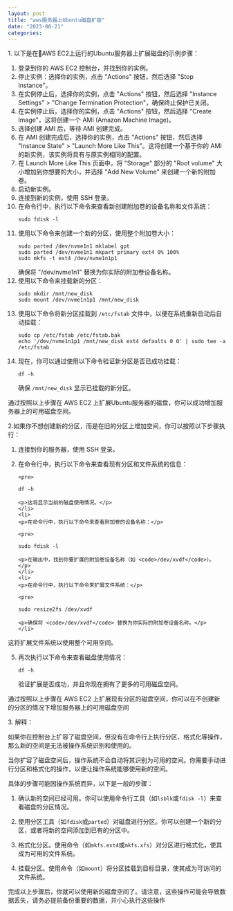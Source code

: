 ```yaml
---
layout: post
title: "aws服务器上Ubuntu磁盘扩容"
date: "2023-06-21"
categories: 
---
```

<p>1. 以下是在AWS EC2上运行的Ubuntu服务器上扩展磁盘的示例步骤：</p>

<ol>
	<li>登录到你的 AWS EC2 控制台，并找到你的实例。</li>
	<li>停止实例：选择你的实例，点击 &quot;Actions&quot; 按钮，然后选择 &quot;Stop Instance&quot;。</li>
	<li>在实例停止后，选择你的实例，点击 &quot;Actions&quot; 按钮，然后选择 &quot;Instance Settings&quot; &gt; &quot;Change Termination Protection&quot;，确保终止保护已关闭。</li>
	<li>在实例停止后，选择你的实例，点击 &quot;Actions&quot; 按钮，然后选择 &quot;Create Image&quot;，这将创建一个 AMI (Amazon Machine Image)。</li>
	<li>选择创建 AMI 后，等待 AMI 创建完成。</li>
	<li>在 AMI 创建完成后，选择你的实例，点击 &quot;Actions&quot; 按钮，然后选择 &quot;Instance State&quot; &gt; &quot;Launch More Like This&quot;。这将创建一个基于你的 AMI 的新实例，该实例将具有与原实例相同的配置。</li>
	<li>在 Launch More Like This 页面中，将 &quot;Storage&quot; 部分的 &quot;Root volume&quot; 大小增加到你想要的大小，并选择 &quot;Add New Volume&quot; 来创建一个新的附加卷。</li>
	<li>启动新实例。</li>
	<li>连接到新的实例，使用 SSH 登录。</li>
	<li>在命令行中，执行以下命令来查看新创建附加卷的设备名称和文件系统：
	<pre>
<code>sudo fdisk -l</code></pre>
	</li>
	<li>使用以下命令来创建一个新的分区，使用整个附加卷大小：
	<pre>
<code>sudo parted /dev/nvme1n1 mklabel gpt
sudo parted /dev/nvme1n1 mkpart primary ext4 0% 100%
sudo mkfs -t ext4 /dev/nvme1n1p1</code></pre>
	确保将 &quot;/dev/nvme1n1&quot; 替换为你实际的附加卷设备名称。</li>
	<li>使用以下命令来挂载新的分区：
	<pre>
<code>sudo mkdir /mnt/new_disk
sudo mount /dev/nvme1n1p1 /mnt/new_disk</code></pre>
	</li>
	<li>使用以下命令将新分区挂载到 <code>/etc/fstab</code> 文件中，以便在系统重新启动后自动挂载：
	<pre>
<code>sudo cp /etc/fstab /etc/fstab.bak
echo &#39;/dev/nvme1n1p1 /mnt/new_disk ext4 defaults 0 0&#39; | sudo tee -a /etc/fstab</code></pre>
	</li>
	<li>现在，你可以通过使用以下命令验证新分区是否已成功挂载：
	<pre>
<code>df -h</code></pre>
	确保 <code>/mnt/new_disk</code> 显示已挂载的新分区。</li>
</ol>

<p>通过按照以上步骤在 AWS EC2 上扩展Ubuntu服务器的磁盘，你可以成功增加服务器上的可用磁盘空间。</p>

<p>2.如果你不想创建新的分区，而是在旧的分区上增加空间，你可以按照以下步骤执行：</p>

<ol>
	<li>
	<p>连接到你的服务器，使用 SSH 登录。</p>
	</li>
	<li>
	<p>在命令行中，执行以下命令来查看现有分区和文件系统的信息：</p>

	<pre>
<code>df -h</code></pre>

	<p>这将显示当前的磁盘使用情况。</p>
	</li>
	<li>
	<p>在命令行中，执行以下命令来查看附加卷的设备名称：</p>

	<pre>
<code>sudo fdisk -l</code></pre>

	<p>在输出中，找到你要扩展的附加卷设备名称（如 <code>/dev/xvdf</code>）。</p>
	</li>
	<li>
	<p>在命令行中，执行以下命令来扩展文件系统：</p>

	<pre>
<code>sudo resize2fs /dev/xvdf</code></pre>

	<p>确保将 <code>/dev/xvdf</code> 替换为你实际的附加卷设备名称。</p>
	</li>
</ol>

<p>这将扩展文件系统以使用整个可用空间。</p>

<ol start="5">
	<li>再次执行以下命令来查看磁盘使用情况：
	<pre>
<code>df -h</code></pre>
	验证扩展是否成功，并且你现在拥有了更多的可用磁盘空间。</li>
</ol>

<p>通过按照以上步骤在 AWS EC2 上扩展现有分区的磁盘空间，你可以在不创建新的分区的情况下增加服务器上的可用磁盘空间</p>

<p>3. 解释：</p>

<p>如果你在控制台上扩容了磁盘空间，但没有在命令行上执行分区、格式化等操作，那么新的空间是无法被操作系统识别和使用的。</p>

<p>当你扩容了磁盘空间后，操作系统不会自动将其识别为可用的空间。你需要手动进行分区和格式化的操作，以便让操作系统能够使用新的空间。</p>

<p>具体的步骤可能因操作系统而异，以下是一般的步骤：</p>

<ol>
	<li>
	<p>确认新的空间已经可用。你可以使用命令行工具（如<code>lsblk</code>或<code>fdisk -l</code>）来查看磁盘的分区情况。</p>
	</li>
	<li>
	<p>使用分区工具（如<code>fdisk</code>或<code>parted</code>）对磁盘进行分区。你可以创建一个新的分区，或者将新的空间添加到已有的分区中。</p>
	</li>
	<li>
	<p>格式化分区。使用命令（如<code>mkfs.ext4</code>或<code>mkfs.xfs</code>）对分区进行格式化，使其成为可用的文件系统。</p>
	</li>
	<li>
	<p>挂载分区。使用命令（如<code>mount</code>）将分区挂载到目标目录，使其成为可访问的文件系统。</p>
	</li>
</ol>

<p>完成以上步骤后，你就可以使用新的磁盘空间了。请注意，这些操作可能会导致数据丢失，请务必提前备份重要的数据，并小心执行这些操作</p>

